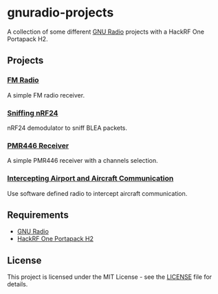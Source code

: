 # gnuradio-projects

A collection of some different [GNU Radio](https://www.gnuradio.org/) projects with a HackRF One Portapack H2.

## Projects

### [FM Radio](./fm-receiver/)

A simple FM radio receiver.

### [Sniffing nRF24](./nrf24_demod/)

nRF24 demodulator to sniff BLEA packets.

### [PMR446 Receiver](./pmr446-receiver/)

A simple PMR446 receiver with a channels selection.

### [Intercepting Airport and Aircraft Communication](./airplane_comms/)

Use software defined radio to intercept aircraft communication.

## Requirements

- [GNU Radio](https://www.gnuradio.org/)
- [HackRF One Portapack H2](https://s.click.aliexpress.com/e/_DB73ggv)

## License

This project is licensed under the MIT License - see the [LICENSE](LICENSE) file for details.

